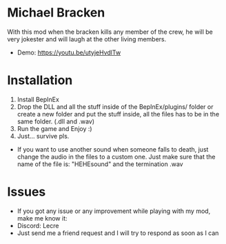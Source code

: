 # Michael Bracken
With this mod when the bracken kills any member of the crew, he will be very jokester and will laugh at the other living members.

- Demo: https://youtu.be/utyjeHvdlTw

# Installation
1. Install BepInEx
2. Drop the DLL and all the stuff inside of the BepInEx/plugins/ folder or create a new folder and put the stuff inside, all the files has to be in the same folder. (.dll and .wav)
3. Run the game and Enjoy :)
4. Just... survive pls.

- If you want to use another sound when someone falls to death, just change the audio in the files to a custom one. Just make sure that the name of the file is: "HEHEsound" and the termination .wav

# Issues
- If you got any issue or any improvement while playing with my mod, make me know it:
- Discord: Lecre
- Just send me a friend request and I will try to respond as soon as I can
